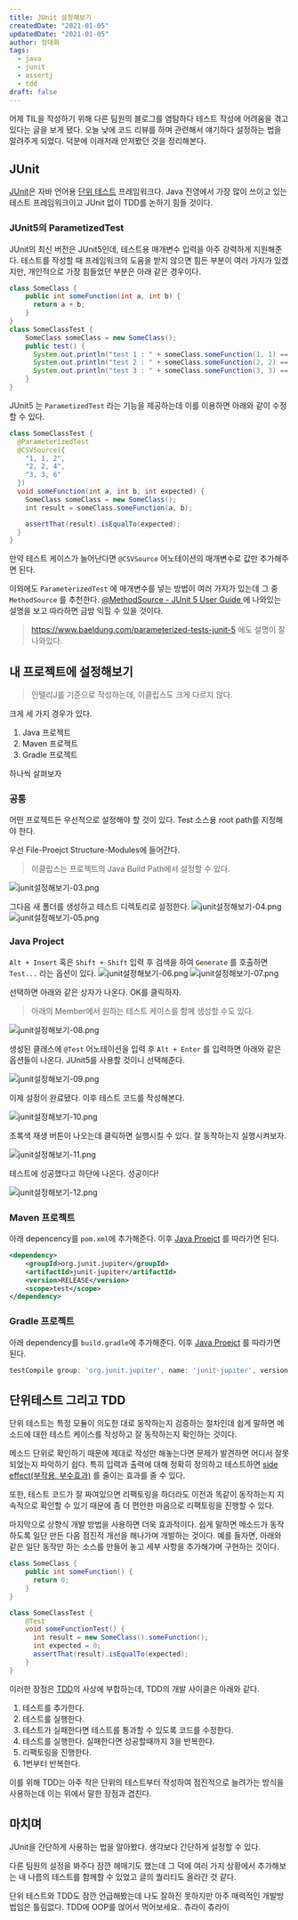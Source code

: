 ```yaml
---
title: JUnit 설정해보기
createdDate: "2021-01-05"
updatedDate: "2021-01-05"
author: 정대화
tags:
  - java
  - junit
  - assertj
  - tdd
draft: false
---
```


어제 TIL을 작성하기 위해 다른 팀원의 블로그를 염탐하다 테스트 작성에 어려움을 겪고 있다는 글을 보게 됐다. 오늘 낮에 코드 리뷰를 하며 관련해서 얘기하다 설정하는 법을 알려주게 되었다. 덕분에 이래저래 만져봤던 것을 정리해본다.

## JUnit

[JUnit](https://junit.org/junit5/)은 자바 언어용 [단위 테스트](https://ko.wikipedia.org/wiki/%EC%9C%A0%EB%8B%9B_%ED%85%8C%EC%8A%A4%ED%8A%B8) 프레임워크다. Java 진영에서 가장 많이 쓰이고 있는 테스트 프레임워크이고 JUnit 없이 TDD를 논하기 힘들 것이다.

### JUnit5의 ParametizedTest

JUnit의 최신 버전은 JUnit5인데, 테스트용 매개변수 입력을 아주 강력하게 지원해준다. 테스트를 작성할 때 프레임워크의 도움을 받지 않으면 힘든 부분이 여러 가지가 있겠지만, 개인적으로 가장 힘들었던 부분은 아래 같은 경우이다.

```java
class SomeClass {
    public int someFunction(int a, int b) {
      return a + b;
    }
}
class SomeClassTest {
    SomeClass someClass = new SomeClass();
    public test() {
      System.out.println("test 1 : " + someClass.someFunction(1, 1) == 2);
      System.out.println("test 2 : " + someClass.someFunction(2, 2) == 4);
      System.out.println("test 3 : " + someClass.someFunction(3, 3) == 6);
    }
}
```

JUnit5 는 `ParametizedTest` 라는 기능을 제공하는데 이를 이용하면 아래와 같이 수정할 수 있다.

```java
class SomeClassTest {
  @ParameterizedTest
  @CSVSource({
    "1, 1, 2",
    "2, 2, 4",
    "3, 3, 6"
  })
  void someFunction(int a, int b, int expected) {
    SomeClass someClass = new SomeClass();
    int result = someClass.someFunction(a, b);

    assertThat(result).isEqualTo(expected);
  }
}
```

만약 테스트 케이스가 늘어난다면 `@CSVSource` 어노테이션의 매개변수로 값만 추가해주면 된다.

이외에도 `ParameterizedTest` 에 매개변수를 넣는 방법이 여러 가지가 있는데 그 중 `MethodSource` 를 추천한다.
[@MethodSource - JUnit 5 User Guide
](https://junit.org/junit5/docs/current/user-guide/#writing-tests-parameterized-tests-sources-MethodSource) 에 나와있는 설명을 보고 따라하면 금방 익힐 수 있을 것이다.

> <https://www.baeldung.com/parameterized-tests-junit-5> 에도 설명이 잘 나와있다.

## 내 프로젝트에 설정해보기

> 인텔리J를 기준으로 작성하는데, 이클립스도 크게 다르지 않다.

크게 세 가지 경우가 있다.

1. Java 프로젝트
2. Maven 프로젝트
3. Gradle 프로젝트

하나씩 살펴보자

### 공통

어떤 프로젝트든 우선적으로 설정해야 할 것이 있다. Test 소스용 root path를 지정해야 한다.

우선 File-Proejct Structure-Modules에 들어간다.

> 이클립스는 프로젝트의 Java Build Path에서 설정할 수 있다.

![junit설정해보기-03.png](./junit설정해보기-03.png)

그다음 새 폴더를 생성하고 테스트 디렉토리로 설정한다.
![junit설정해보기-04.png](./junit설정해보기-04.png)
![junit설정해보기-05.png](./junit설정해보기-05.png)

### Java Project

`Alt + Insert` 혹은 `Shift + Shift` 입력 후 검색을 하여 `Generate` 를 호출하면 `Test...` 라는 옵션이 있다.
![junit설정해보기-06.png](./junit설정해보기-06.png)
![junit설정해보기-07.png](./junit설정해보기-07.png)

선택하면 아래와 같은 상자가 나온다. OK를 클릭하자.

> 아래의 Member에서 원하는 테스트 케이스를 함께 생성할 수도 있다.

![junit설정해보기-08.png](./junit설정해보기-08.png)

생성된 클래스에 `@Test` 어노테이션을 입력 후 `Alt + Enter` 를 입력하면 아래와 같은 옵션들이 나온다. JUnit5를 사용할 것이니 선택해준다.

![junit설정해보기-09.png](./junit설정해보기-09.png)

이제 설정이 완료됐다. 이후 테스트 코드를 작성해본다.

![junit설정해보기-10.png](./junit설정해보기-10.png)

초록색 재생 버튼이 나오는데 클릭하면 실행시킬 수 있다. 잘 동작하는지 실행시켜보자.

![junit설정해보기-11.png](./junit설정해보기-11.png)

테스트에 성공했다고 하단에 나온다. 성공이다!

![junit설정해보기-12.png](./junit설정해보기-12.png)

### Maven 프로젝트

아래 depencency를 `pom.xml`에 추가해준다. 이후 [Java Proejct](#java-project) 를 따라가면 된다.

```xml
<dependency>
    <groupId>org.junit.jupiter</groupId>
    <artifactId>junit-jupiter</artifactId>
    <version>RELEASE</version>
    <scope>test</scope>
</dependency>
```

### Gradle 프로젝트

아래 dependency를 `build.gradle`에 추가해준다. 이후 [Java Proejct](#java-project) 를 따라가면 된다.

```gradle
testCompile group: 'org.junit.jupiter', name: 'junit-jupiter', version: 'latest.release'
```

## 단위테스트 그리고 TDD

단위 테스트는 특정 모듈이 의도한 대로 동작하는지 검증하는 절차인데 쉽게 말하면 메소드에 대한 테스트 케이스를 작성하고 잘 동작하는지 확인하는 것이다.

메소드 단위로 확인하기 때문에 제대로 작성만 해놓는다면 문제가 발견하면 어디서 잘못되었는지 파악하기 쉽다. 특히 입력과 출력에 대해 정확히 정의하고 테스트하면 [side effect(부작용, 부수효과)](<https://ko.wikipedia.org/wiki/%EB%B6%80%EC%9E%91%EC%9A%A9_(%EC%BB%B4%ED%93%A8%ED%84%B0_%EA%B3%BC%ED%95%99)>) 를 줄이는 효과를 줄 수 있다.

또한, 테스트 코드가 잘 짜여있으면 리팩토링을 하더라도 이전과 똑같이 동작하는지 지속적으로 확인할 수 있기 때문에 좀 더 편안한 마음으로 리팩토링을 진행할 수 있다.

마지막으로 상향식 개발 방법을 사용하면 더욱 효과적이다. 쉽게 말하면 메소드가 동작하도록 일단 만든 다음 점진적 개선을 해나가며 개발하는 것이다. 예를 들자면, 아래와 같은 일단 동작만 하는 소스를 만들어 놓고 세부 사항을 추가해가며 구현하는 것이다.

```java
class SomeClass {
    public int someFunction() {
      return 0;
    }
}

class SomeClassTest {
    @Test
    void someFunctionTest() {
      int result = new SomeClass().someFunction();
      int expected = 0;
      assertThat(result).isEqualTo(expected);
    }
}
```

이러한 장점은 [TDD](https://en.wikipedia.org/wiki/Test-driven_development)의 사상에 부합하는데, TDD의 개발 사이클은 아래와 같다.

1. 테스트를 추가한다.
2. 테스트를 실행한다.
3. 테스트가 실패한다면 테스트를 통과할 수 있도록 코드를 수정한다.
4. 테스트를 실행한다. 실패한다면 성공할때까지 3을 반복한다.
5. 리팩토링을 진행한다.
6. 1번부터 반복한다.

이를 위해 TDD는 아주 작은 단위의 테스트부터 작성하여 점진적으로 늘려가는 방식을 사용하는데 이는 위에서 말한 장점과 겹친다.

## 마치며

JUnit을 간단하게 사용하는 법을 알아봤다. 생각보다 간단하게 설정할 수 있다.

다른 팀원의 설정을 봐주다 잠깐 헤매기도 했는데 그 덕에 여러 가지 상황에서 추가해보는 내 나름의 테스트를 함께할 수 있었고 글의 퀄리티도 올라간 것 같다.

단위 테스트와 TDD도 잠깐 언급해봤는데 나도 잘하진 못하지만 아주 매력적인 개발방법임은 틀림없다. TDD에 OOP를 얹어서 먹어보세요.. 츄라이 츄라이
